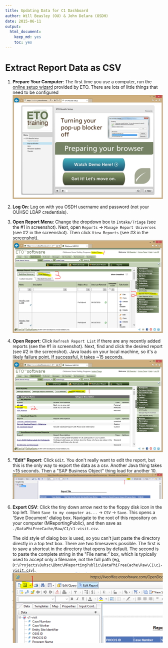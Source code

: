 ```yaml
---
title: Updating Data for C1 Dashboard
author: Will Beasley (OU) & John Delara (OSDH)
date: 2015-06-11
output:
  html_document:
    keep_md: yes
    toc: yes
---
```


Extract Report Data as CSV
====================================
1. **Prepare Your Computer**: The first time you use a computer, run the [online setup wizard](https://training.etosoftware.com/TrainingVideos/ETOResultsSetup/story.html) provided by ETO.  There are lots of little things that need to be configured
    ![EtoSetupWizard](Images/EtoSetupWizard.png)

2. **Log On**: Log on with you OSDH username and password (not your OUHSC LDAP credentials).

3. **Open Report Menu**: Change the dropdown box to `Intake/Triage` (see the #1 in screenshot).  Next, open `Reports` -> `Manage Report Universes` (see #2 in the screenshot).  Then click `View Reports` (see #3 in the screenshot).
    ![OpenReportMenu](Images/OpenReportPage.png)

4. **Open Report**: Click `Refresh Report List` if there are any recently added reports (see the #1 in screenshot).  Next, find and click the desired report (see #2 in the screenshot).  Java loads on your local machine, so it's a likely failure point.  If successful, it takes ~15 seconds.
    ![OpenReport](Images/OpenReport.png)

5. **"Edit" Report**: Click `Edit`.  You don't really want to edit the report, but this is the only way to export the data as a csv.  Another Java thing takes ~15 seconds.  Then a "SAP Business Object" thing load for another 10.
    ![OpenReport](Images/SwitchToEditReport.png)

6. **Export CSV**: Click the tiny down arrow next to the floppy disk icon in the top left.  Then `Save to my computer as...` -> `CSV` -> `Save`.  This opens a 'Save Document' dialog box.  Navigate to the root of this repository on your computer (MReportingPublic), and then save as `./DataPhiFreeCache/Raw/C1/c1-visit.csv`.  

    The old style of dialog box is used, so you can't just paste the directory directly in a top text box. There are two timesavers possible.  The first is to save a shortcut in the directory that opens by default.  The second is to paste the complete string in the "File name:" box, which is typically used to accept only a filename, not the full path (eg, `D:\Projects\Ouhsc\Bbmc\MReportingPublic\DataPhiFreeCache\Raw\C1\c1-visit.csv`).
    ![OpenReport](Images/SaveAsCsv.png)
